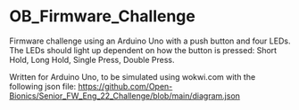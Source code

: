 # OB_Firmware_Challenge

Firmware challenge using an Arduino Uno with a push button and four LEDs. The LEDs should light up dependent on how the button is pressed: Short Hold, Long Hold, Single Press, Double Press.

Written for Arduino Uno, to be simulated using wokwi.com with the following json file:
https://github.com/Open-Bionics/Senior_FW_Eng_22_Challenge/blob/main/diagram.json
